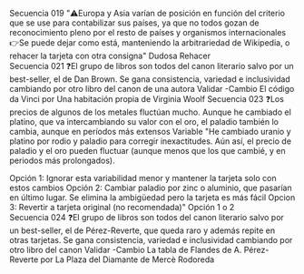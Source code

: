 Secuencia	019	"⚠️Europa y Asia varían de posición en función del criterio que se use para contabilizar sus países, ya que no todos gozan de reconocimiento pleno por el resto de países y organismos internacionales
👉Se puede dejar como está, manteniendo la arbitrariedad de Wikipedia, o rehacer la tarjeta con otra consigna"	Dudosa		Rehacer 	
Secuencia	021	❓El grupo de libros son todos del canon literario salvo por un best-seller, el de Dan Brown. Se gana consistencia, variedad e inclusividad cambiando por otro libro del canon de una autora	Validar	-Cambio El código da Vinci por Una habitación propia de Virginia Woolf
Secuencia	023	❓Los precios de algunos de los metales fluctúan mucho. Aunque he cambiado el platino, que va intercambiando su valor con el oro, el paladio también lo cambia, aunque en períodos más extensos	Variable	"He cambiado uranio y platino por rodio y paladio para corregir inexactitudes. Aún así, el precio de paladio y el oro pueden fluctuar (aunque menos que los que cambié, y en periodos más prolongados).

Opción 1: Ignorar esta variabilidad menor y mantener la tarjeta solo con estos cambios
Opción 2: Cambiar paladio por zinc o aluminio, que pasarían en último lugar. Se elimina la ambigüedad pero la tarjeta es más fácil
Opcion 3: Revertir a tarjeta original (no recomendada)"	Opción 1 o 2	
Secuencia	024	❓El grupo de libros son todos del canon literario salvo por un best-seller, el de Pérez-Reverte, que queda raro y además repite en otras tarjetas. Se gana consistencia, variedad e inclusividad cambiando por otro libro del canon	Validar	-Cambio La tabla de Flandes de A. Pérez-Reverte por La Plaza del Diamante de Mercè Rodoreda		